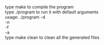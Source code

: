 type make to compile the program  
type ./program to run it with default arguments  
usage: ./program -d <degree>  
				 -n <numOfThreads>  
				 -f <fitness>  
				 -a <useAnnealing>  
type make clean to clean all the generated files  
